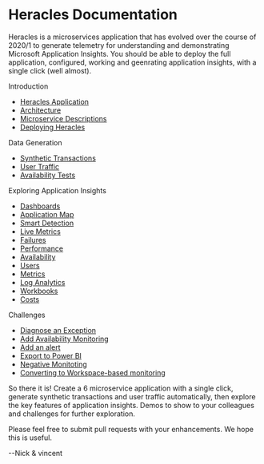 # Heracles Documentation

Heracles is a microservices application that has evolved over the course of 2020/1 to generate telemetry for understanding and demonstrating Microsoft Application Insights. You should be able to deploy the full application, configured, working and geenrating application insights, with a single click (well almost).

Introduction
- [Heracles Application](intro/heracles-application.md)
- [Architecture](intro/heracles-architecture.md)
- [Microservice Descriptions](intro/microservice-descriptions.md)
- [Deploying Heracles](intro/deploying-heracles.md)

Data Generation
- [Synthetic Transactions](gen/data-gen-synthetic.md)
- [User Traffic](gen/data-gen-user-traffic.md)
- [Availability Tests](gen/data-gen-availability-tests.md)

Exploring Application Insights
- [Dashboards](demo/ai-dashboards.md)
- [Application Map](demo/ai-application-map.md)
- [Smart Detection](demo/ai-smart-detection.md)
- [Live Metrics](demo/ai-live-metrics.md)
- [Failures](demo/ai-failures.md)
- [Performance](demo/ai-perfromance.md)
- [Availability](demo/ai-availability.md)
- [Users](demo/ai-users.md)
- [Metrics](demo/ai-metrics.md)
- [Log Analytics](demo/ai-log-analytics.md)
- [Workbooks](demo/ai-workbooks.md)
- [Costs](demo/ai-costs.md)

Challenges
- [Diagnose an Exception](challenges/diagnose-exception.md)
- [Add Availability Monitoring](challenges/availability-monitoring.md)
- [Add an alert](challenges/add-alert.md)
- [Export to Power BI](challenges/export-powerbi.md)
- [Negative Monitoting](challenges/negative-monitoring.md)
- [Converting to Workspace-based monitoring](challenges/workspace-based.md)

So there it is!  Create a 6 microservice application with a single click, generate synthetic transactions and user traffic automatically, then explore the key features of application insights.  Demos to show to your colleagues and challenges for further exploration.  

Please feel free to submit pull requests with your enhancements. We hope this is useful.

--Nick & vincent
